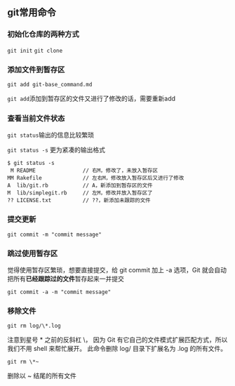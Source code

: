 ## git常用命令

### 初始化仓库的两种方式

`git init`
`git clone`

### 添加文件到暂存区

`git add git-base_command.md`

`git add`添加到暂存区的文件又进行了修改的话，需要重新add

### 查看当前文件状态

`git status`输出的信息比较繁琐

`git status -s` 更为紧凑的输出格式

	$ git status -s
	 M README               // 右M，修改了，未放入暂存区
	MM Rakefile             // 左右M，修改放入暂存区后又进行了修改
	A  lib/git.rb           // A，新添加到暂存区的文件
	M  lib/simplegit.rb     // 左M，修改并放入暂存区了
	?? LICENSE.txt          // ??，新添加未跟踪的文件

### 提交更新

`git commit -m "commit message"`

### 跳过使用暂存区

觉得使用暂存区繁琐，想要直接提交，给 git commit 加上 -a 选项，Git 就会自动把所有**已经跟踪过的文件**暂存起来一并提交

`git commit -a -m "commit message"`

### 移除文件

`git rm log/\*.log`

注意到星号 * 之前的反斜杠 \， 因为 Git 有它自己的文件模式扩展匹配方式，所以我们不用 shell 来帮忙展开。 此命令删除 log/ 目录下扩展名为 .log 的所有文件。

`git rm \*~`

删除以 ~ 结尾的所有文件



